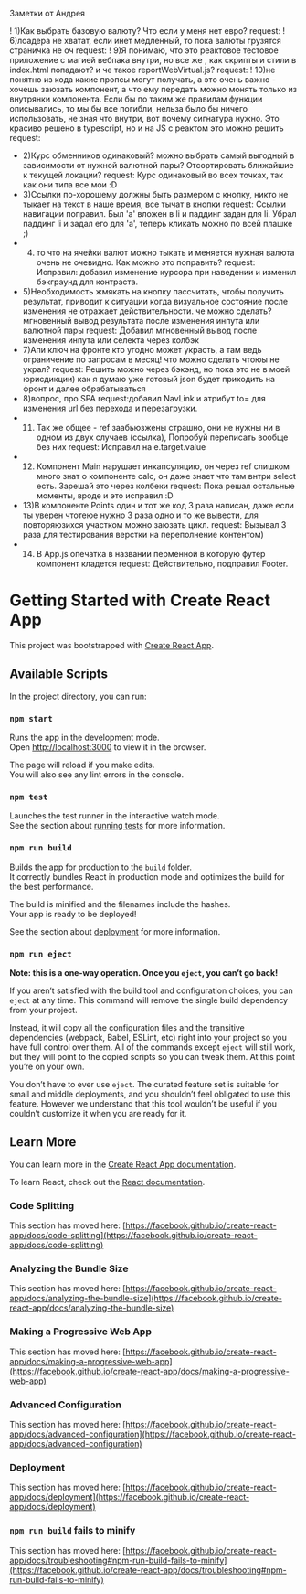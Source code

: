 Заметки от Андрея

! 1)Как выбрать базовую валюту? Что если у меня нет евро?
    request: 
! 6)лоадера не хватат, если инет медленный, то пока валюты грузятся страничка не оч
    request:
! 9)Я понимаю, что это реактовое тестовое приложение с магией вебпака внутри, но все же , как скрипты и стили в index.html попадают? и че такое reportWebVirtual.js?
    request:
! 10)не понятно из кода какие пропсы могут получать, а это очень важно - хочешь заюзать компонент, а что ему передать можно монять только из внутрянки компонента. Если бы по таким же правилам функции описывались, то мы бы все погибли, нельза было бы ничего использовать, не зная что внутри, вот почему сигнатура нужно. Это красиво решено в typescript, но и на JS с реактом это можно решить
    request:

+ 2)Курс обменников одинаковый? можно выбрать самый выгодный в зависимости от нужной валютной пары? Отсортировать ближайшие к текущей локации?
    request: Курс одинаковый во всех точках, так как они типа все мои :D 
+ 3)Ссылки по-хорошему должны быть размером с кнопку, никто не тыкает на текст в наше время, все тычат в кнопки
    request: Ссылки навигации поправил. Был 'а' вложен в li и паддинг задан для li. Убрал паддинг li и задал его для 'a', теперь кликать можно по всей плашке ;)
+ 4) то что на ячейки валют можно тыкать и меняется нужная валюта очень не очевидно. Как можно это поправить?
    request: Исправил: добавил изменение курсора при наведении и изменил бэкграунд для контраста.
+ 5)Необходимость жмякать на кнопку пассчитать, чтобы получить результат, приводит к ситуации когда визуальное состояние после изменения не отражает действительности. че можно сделать? мгновенный вывод результата после изменения инпута или валютной пары
    request: Добавил мгновенный вывод после изменения инпута или селекта через колбэк
+ 7)Апи ключ на фронте кто угодно может украсть, а там ведь ограничение по запросам в месяц! что можно сделать чтоюы не украл?
    request: Решить можно через бэкэнд, но пока это не в моей юрисдикции) как я думаю уже готовый json будет приходить на фронт и далее обрабатываться
+ 8)вопрос, про SPA
    request:добавил NavLink и атрибут to= для изменения url без перехода и перезагрузки.
+ 11) Так же общее - ref заабьюзжены страшно, они не нужны ни в одном из двух случаев (ссылка), Попробуй переписать вообще без них
    request: Исправил на e.target.value
+ 12) Компонент Main нарушает инкапсуляцию, он через ref слишком много знат о компоненте calc, он даже знает что там внтри select есть. Зарешай это через колбеки
    request: Пока решал остальные моменты, вроде и это исправил :D
+ 13)В компоненте Points один и тот же код 3 раза написан, даже если ты уверен чтотеюе нужно 3 раза одно и то же вывести, для повторяюзихся участком можно заюзать цикл.
    request: Вызывал 3 раза для тестирования верстки на переполнение контентом) 
+ 14) В App.js опечатка в названии перменной в которую футер компонент кладется
    request: Действительно, подправил Footer.



# Getting Started with Create React App

This project was bootstrapped with [Create React App](https://github.com/facebook/create-react-app).

## Available Scripts

In the project directory, you can run:

### `npm start`

Runs the app in the development mode.\
Open [http://localhost:3000](http://localhost:3000) to view it in the browser.

The page will reload if you make edits.\
You will also see any lint errors in the console.

### `npm test`

Launches the test runner in the interactive watch mode.\
See the section about [running tests](https://facebook.github.io/create-react-app/docs/running-tests) for more information.

### `npm run build`

Builds the app for production to the `build` folder.\
It correctly bundles React in production mode and optimizes the build for the best performance.

The build is minified and the filenames include the hashes.\
Your app is ready to be deployed!

See the section about [deployment](https://facebook.github.io/create-react-app/docs/deployment) for more information.

### `npm run eject`

**Note: this is a one-way operation. Once you `eject`, you can’t go back!**

If you aren’t satisfied with the build tool and configuration choices, you can `eject` at any time. This command will remove the single build dependency from your project.

Instead, it will copy all the configuration files and the transitive dependencies (webpack, Babel, ESLint, etc) right into your project so you have full control over them. All of the commands except `eject` will still work, but they will point to the copied scripts so you can tweak them. At this point you’re on your own.

You don’t have to ever use `eject`. The curated feature set is suitable for small and middle deployments, and you shouldn’t feel obligated to use this feature. However we understand that this tool wouldn’t be useful if you couldn’t customize it when you are ready for it.

## Learn More

You can learn more in the [Create React App documentation](https://facebook.github.io/create-react-app/docs/getting-started).

To learn React, check out the [React documentation](https://reactjs.org/).

### Code Splitting

This section has moved here: [https://facebook.github.io/create-react-app/docs/code-splitting](https://facebook.github.io/create-react-app/docs/code-splitting)

### Analyzing the Bundle Size

This section has moved here: [https://facebook.github.io/create-react-app/docs/analyzing-the-bundle-size](https://facebook.github.io/create-react-app/docs/analyzing-the-bundle-size)

### Making a Progressive Web App

This section has moved here: [https://facebook.github.io/create-react-app/docs/making-a-progressive-web-app](https://facebook.github.io/create-react-app/docs/making-a-progressive-web-app)

### Advanced Configuration

This section has moved here: [https://facebook.github.io/create-react-app/docs/advanced-configuration](https://facebook.github.io/create-react-app/docs/advanced-configuration)

### Deployment

This section has moved here: [https://facebook.github.io/create-react-app/docs/deployment](https://facebook.github.io/create-react-app/docs/deployment)

### `npm run build` fails to minify

This section has moved here: [https://facebook.github.io/create-react-app/docs/troubleshooting#npm-run-build-fails-to-minify](https://facebook.github.io/create-react-app/docs/troubleshooting#npm-run-build-fails-to-minify)
